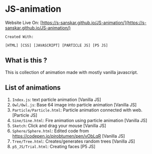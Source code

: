 # JS-animation

Website Live On:
[https://s-sanskar.github.io/JS-animation/](https://s-sanskar.github.io/JS-animation/)

```
Created With:

[HTML] [CSS] [JAVASCRIPT] [PARTICLE JS] [P5 JS]
```

## What is this ?
This is collection of animation made with mostly vanilla javascript.

## List of animations
1. `Index.js`: text particle animation [Vanilla JS]
2. `Owl/Owl.js`: Base 64 image into particle animation [Vanilla JS]
3. `Particle/Particle.html`: Particle animation connected with web. [Particle JS]
4. `Sine/Sine.html`: Fire animation using particle animation [Vanilla JS]
5. `Sketch`: Click and drag your mouse [Vanilla JS]
6. `Sphere/Sphere.html`: Edited code from  https://codepen.io/pirobtumen/pen/vObLqR [Vanilla JS]
7. `Tree/Tree.html`: Creates/generates random trees [Vanilla JS]
8. `p5_JS/Trial.html`: Creating faces [P5 JS]
